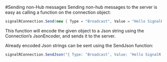 #Sending non-Hub messages
Sending non-hub messages to the server is easy as calling a function on the connection object:

```csharp
signalRConnection.Send(new { Type = "Broadcast", Value = "Hello SignalR World!" });
```

This function will encode the given object to a Json string using the Connection’s JsonEncoder, and sends it to the server.

Already encoded Json strings can be sent using the SendJson function:

```csharp
signalRConnection.SendJson("{ Type: ‘Broadcast’, Value: ‘Hello SignalR World!’ }");
```
